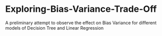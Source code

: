 # Exploring-Bias-Variance-Trade-Off
A preliminary attempt to observe the effect on Bias Variance for different models of Decision Tree and Linear Regression
